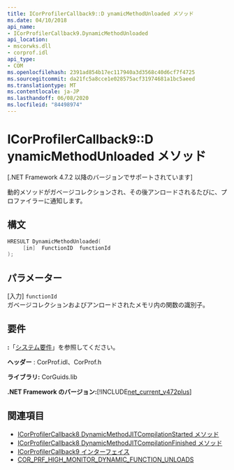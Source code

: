 ```yaml
---
title: ICorProfilerCallback9::D ynamicMethodUnloaded メソッド
ms.date: 04/10/2018
api_name:
- ICorProfilerCallback9.DynamicMethodUnloaded
api_location:
- mscorwks.dll
- corprof.idl
api_type:
- COM
ms.openlocfilehash: 2391ad854b17ec117940a3d3568c40d6cf7f4725
ms.sourcegitcommit: da21fc5a8cce1e028575acf31974681a1bc5aeed
ms.translationtype: MT
ms.contentlocale: ja-JP
ms.lasthandoff: 06/08/2020
ms.locfileid: "84498974"
---
```

# <a name="icorprofilercallback9dynamicmethodunloaded-method"></a>ICorProfilerCallback9::D ynamicMethodUnloaded メソッド
[.NET Framework 4.7.2 以降のバージョンでサポートされています]  
  
動的メソッドがガベージコレクションされ、その後アンロードされるたびに、プロファイラーに通知します。  
  
## <a name="syntax"></a>構文  
  
```cpp  
HRESULT DynamicMethodUnloaded(  
     [in]  FunctionID  functionId
);  
```  
  
## <a name="parameters"></a>パラメーター  
[入力] `functionId`  
ガベージコレクションおよびアンロードされたメモリ内の関数の識別子。

## <a name="requirements"></a>要件  
 **:**「[システム要件](../../get-started/system-requirements.md)」を参照してください。  
  
 **ヘッダー** : CorProf.idl、CorProf.h  
  
 **ライブラリ:** CorGuids.lib  
  
 **.NET Framework のバージョン:**[!INCLUDE[net_current_v472plus](../../../../includes/net-current-v472plus.md)]  
  
## <a name="see-also"></a>関連項目

- [ICorProfilerCallback8 DynamicMethodJITCompilationStarted メソッド](icorprofilercallback8-dynamicmethodjitcompilationstarted-method.md)
- [ICorProfilerCallback8 DynamicMethodJITCompilationFinished メソッド](icorprofilercallback8-dynamicmethodjitcompilationfinished-method.md)
- [ICorProfilerCallback9 インターフェイス](icorprofilercallback9-interface.md)
- [COR_PRF_HIGH_MONITOR_DYNAMIC_FUNCTION_UNLOADS](cor-prf-high-monitor-enumeration.md)
